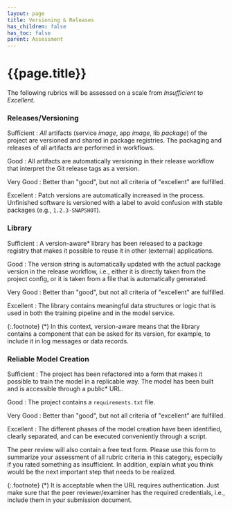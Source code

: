 ```yaml
---
layout: page
title: Versioning & Releases
has_children: false
has_toc: false
parent: Assessment
---
```


# {{page.title}}

The following rubrics will be assessed on a scale from *Insufficient* to *Excellent*.


### Releases/Versioning

Sufficient
: *All* artifacts (service *image*, app *image*, lib *package*) of the project are versioned and shared in package registries. The packaging and releases of all artifacts are performed in workflows.

Good
: All artifacts are automatically versioning in their release workflow that interpret the Git release tags as a version.

Very Good
: Better than "good", but not all criteria of "excellent" are fulfilled.

Excellent
: Patch versions are automatically increased in the process. Unfinished software is versioned with a label to avoid confusion with stable packages (e.g., `1.2.3-SNAPSHOT`).


### Library

Sufficient
: A version-aware\* library has been released to a package registry that makes it possible to reuse it in other (external) applications.

Good
: The version string is automatically updated with the actual package version in the release workflow, i.e., either it is directly taken from the project config, or it is taken from a file that is automatically generated.

Very Good
: Better than "good", but not all criteria of "excellent" are fulfilled.

Excellent
: The library contains meaningful data structures or logic that is used in both the training pipeline and in the model service.

{:.footnote}
(\*) In this context, version-aware means that the library contains a component that can be asked for its version, for example, to include it in log messages or data records.


### Reliable Model Creation

Sufficient
: The project has been refactored into a form that makes it possible to train the model in a replicable way.
The model has been built and is accessible through a public\* URL.

Good
: The project contains a `requirements.txt` file.

Very Good
: Better than "good", but not all criteria of "excellent" are fulfilled.

Excellent
: The different phases of the model creation have been identified, clearly separated, and can be executed conveniently through a script.

The peer review will also contain a free text form.
Please use this form to summarize your assessment of all rubric criteria in this category, especially if you rated something as insufficient.
In addition, explain what you think would be the next important step that needs to be realized.

{:.footnote}
(\*) It is acceptable when the URL requires authentication.
Just make sure that the peer reviewer/examiner has the required credentials, i.e., include them in your submission document.

